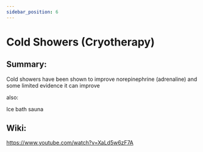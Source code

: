 ```yaml
---
sidebar_position: 6
---
```


# Cold Showers (Cryotherapy)

## Summary: 

Cold showers have been shown to improve norepinephrine (adrenaline) 
and some limited evidence it can improve 


also:

Ice bath
sauna



## Wiki:


https://www.youtube.com/watch?v=XaLd5w6zF7A




